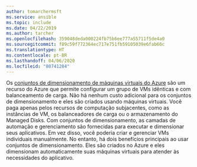 ```yaml
---
author: tomarchermsft
ms.service: ansible
ms.topic: include
ms.date: 04/22/2019
ms.author: tarcher
ms.openlocfilehash: 359048deda000224fb75b6ee777a55711f5de4a0
ms.sourcegitcommit: f89c59f772364ec717e751fb59105039e6fab60c
ms.translationtype: HT
ms.contentlocale: pt-BR
ms.lasthandoff: 04/06/2020
ms.locfileid: "80741284"
---
```

Os [conjuntos de dimensionamento de máquinas virtuais do Azure](https://docs.microsoft.com/azure/articles/virtual-machine-scale-sets/overview) são um recurso do Azure que permite configurar um grupo de VMs idênticas e com balanceamento de carga. Não há nenhum custo adicional para os conjuntos de dimensionamento e eles são criados usando máquinas virtuais. Você paga apenas pelos recursos de computação subjacentes, como as instâncias de VM, os balanceadores de carga ou o armazenamento do Managed Disks. Com conjuntos de dimensionamento, as camadas de automação e gerenciamento são fornecidas para executar e dimensionar seus aplicativos. Em vez disso, você poderia criar e gerenciar VMs individuais manualmente. No entanto, há dois benefícios principais ao usar conjuntos de dimensionamento. Eles são criados no Azure e eles dimensionam automaticamente suas máquinas virtuais para atender às necessidades do aplicativo.